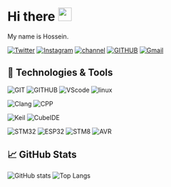 # Hi there <img src="https://raw.githubusercontent.com/MartinHeinz/MartinHeinz/master/wave.gif"  width="30px">
My name is Hossein. 

[![Twitter](https://img.shields.io/badge/Twitter-%231DA1F2.svg?style=for-the-badge&logo=Twitter&logoColor=white)](https://twitter.com/HosseinM9877)
[![Instagram](https://img.shields.io/badge/Instagram-%23E4405F.svg?style=for-the-badge&logo=Instagram&logoColor=white)](https://instagram.com/hossein.m9877)
[![channel](https://img.shields.io/badge/Telegram-2CA5E0?style=for-the-badge&logo=telegram&logoColor=white)](https://t.me/Hossein_98m)
[![GITHUB](https://img.shields.io/badge/github-%23121011.svg?style=for-the-badge&logo=github&logoColor=white&color=black)](https://github.com/Hossein-M98)
[![Gmail](https://img.shields.io/badge/-Gmail-c14438?style=for-the-badge&logo=Gmail&logoColor=white)](mailto:hossein.m9877@gmail.com)

## 🔧 Technologies & Tools

![GIT](https://img.shields.io/badge/git-%23F05033.svg?style=for-the-badge&logo=git&logoColor=white)
![GITHUB](https://img.shields.io/badge/github-%23121011.svg?style=for-the-badge&logo=github&logoColor=white)
![VScode](https://img.shields.io/badge/VSCODE-0078d7.svg?style=for-the-badge&logo=visual-studio-code&logoColor=white)
![linux](https://img.shields.io/badge/Linux-FCC624?style=for-the-badge&logo=linux&logoColor=black)

![Clang](https://img.shields.io/badge/Language-C-red)
![CPP](https://img.shields.io/badge/Language-C++-blue)

![Keil](https://img.shields.io/badge/Software-Keil%20uVision-orange)
![CubeIDE](https://img.shields.io/badge/Software-CubeIDE-lightblue)

![STM32](https://img.shields.io/badge/Hardware-STM32-cyan)
![ESP32](https://img.shields.io/badge/Hardware-ESP32-Yello)
![STM8](https://img.shields.io/badge/Hardware-STM8-blue)
![AVR](https://img.shields.io/badge/Hardware-AVR-darkred)
##  &#x1f4c8; GitHub Stats
![GitHub stats](https://github-readme-stats.vercel.app/api?username=Hossein-M98&show_icons=true&theme=tokyonight)
![Top Langs](https://github-readme-stats.vercel.app/api/top-langs/?username=Hossein-M98&layout=compact&theme=tokyonight)


<!--
**Hossein-M98/Hossein-M98** is a ✨ _special_ ✨ repository because its `README.md` (this file) appears on your GitHub profile.

Here are some ideas to get you started:

- 🔭 I’m currently working on ...
- 🌱 I’m currently learning ...
- 👯 I’m looking to collaborate on ...
- 🤔 I’m looking for help with ...
- 💬 Ask me about ...
- 📫 How to reach me: ...
- 😄 Pronouns: ...
- ⚡ Fun fact: ...
-->
